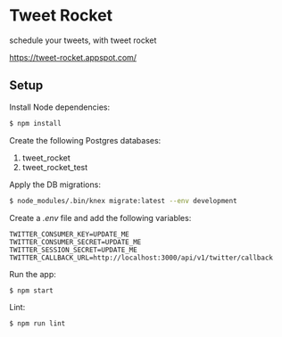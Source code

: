 # Tweet Rocket

schedule your tweets, with tweet rocket

https://tweet-rocket.appspot.com/

## Setup

Install Node dependencies:

```sh
$ npm install
```

Create the following Postgres databases:

1. tweet_rocket
1. tweet_rocket_test

Apply the DB migrations:

```sh
$ node_modules/.bin/knex migrate:latest --env development
```

Create a *.env* file and add the following variables:

```
TWITTER_CONSUMER_KEY=UPDATE_ME
TWITTER_CONSUMER_SECRET=UPDATE_ME
TWITTER_SESSION_SECRET=UPDATE_ME
TWITTER_CALLBACK_URL=http://localhost:3000/api/v1/twitter/callback
```

Run the app:

```sh
$ npm start
```

Lint:

```sh
$ npm run lint
```
